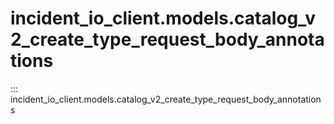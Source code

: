 # incident_io_client.models.catalog_v2_create_type_request_body_annotations

::: incident_io_client.models.catalog_v2_create_type_request_body_annotations